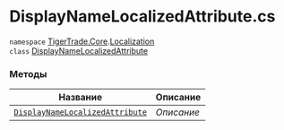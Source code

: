 
# DisplayNameLocalizedAttribute.cs
`namespace` [TigerTrade.Core](../../TigerTrade.Core.md).[Localization](../../TigerTrade.Core/Localization.md)  
    `class` [DisplayNameLocalizedAttribute](../../DisplayNameLocalizedAttribute.cs.md)

### Методы
| Название | Описание |
| --- | --- |
| [`DisplayNameLocalizedAttribute`](./Методы/DisplayNameLocalizedAttribute.md) | *Описание* |

